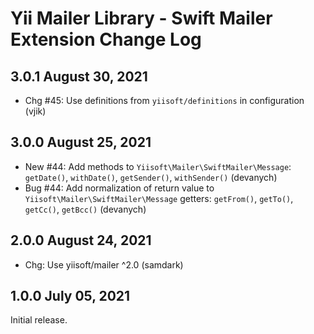 # Yii Mailer Library - Swift Mailer Extension Change Log


## 3.0.1 August 30, 2021

- Chg #45: Use definitions from `yiisoft/definitions` in configuration (vjik)

## 3.0.0 August 25, 2021

- New #44: Add methods to `Yiisoft\Mailer\SwiftMailer\Message`: `getDate()`, `withDate()`, `getSender()`, `withSender()` (devanych)
- Bug #44: Add normalization of return value to `Yiisoft\Mailer\SwiftMailer\Message` getters: `getFrom()`, `getTo()`, `getCc()`, `getBcc()` (devanych)

## 2.0.0 August 24, 2021

- Chg: Use yiisoft/mailer ^2.0 (samdark)

## 1.0.0 July 05, 2021

Initial release.
